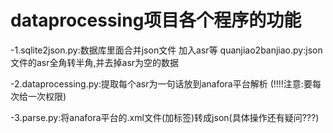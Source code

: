 dataprocessing项目各个程序的功能
==============================================================

-1.sqlite2json.py:数据库里面合并json文件 加入asr等
   quanjiao2banjiao.py:json文件的asr全角转半角,并去掉asr为空的数据

-2.dataprocessing.py:提取每个asr为一句话放到anafora平台解析  (!!!!注意:要每次给一次权限)

-3.parse.py:将anafora平台的.xml文件(加标签)转成json(具体操作还有疑问???)